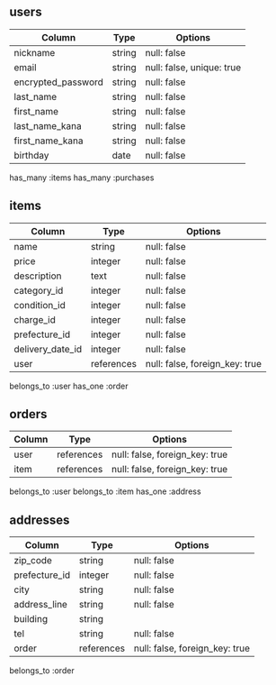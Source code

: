 ## users

| Column              | Type    | Options                    |
|---------------------|---------|----------------------------|
| nickname            | string  | null: false                |
| email               | string  | null: false, unique: true  |
| encrypted_password  | string  | null: false                |
| last_name           | string  | null: false                |
| first_name          | string  | null: false                |
| last_name_kana      | string  | null: false                |
| first_name_kana     | string  | null: false                |
| birthday            | date    | null: false                |

has_many :items
has_many :purchases


## items

| Column            | Type        | Options                         |
|-------------------|-------------|---------------------------------|
| name              | string      | null: false                     |
| price             | integer     | null: false                     |
| description       | text        | null: false                     |
| category_id       | integer     | null: false                     |
| condition_id      | integer     | null: false                     |
| charge_id         | integer     | null: false                     |
| prefecture_id     | integer     | null: false                     |
| delivery_date_id  | integer     | null: false                     |
| user              | references  | null: false, foreign_key: true  |

belongs_to :user
has_one :order


## orders

| Column  | Type        | Options                         |
|---------|-------------|---------------------------------|
| user    | references  | null: false, foreign_key: true  |
| item    | references  | null: false, foreign_key: true  |

belongs_to :user
belongs_to :item
has_one :address


## addresses

| Column         | Type        | Options                         |
|----------------|-------------|---------------------------------|
| zip_code       | string      | null: false                     |
| prefecture_id  | integer     | null: false                     |
| city           | string      | null: false                     |
| address_line   | string      | null: false                     |
| building       | string      |                                 |
| tel            | string      | null: false                     |
| order          | references  | null: false, foreign_key: true  |

belongs_to :order